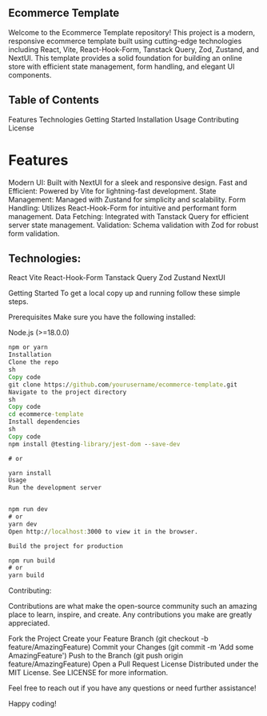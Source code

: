 ## Ecommerce Template

Welcome to the Ecommerce Template repository! This project is a modern, responsive ecommerce template built using cutting-edge technologies including React, Vite, React-Hook-Form, Tanstack Query, Zod, Zustand, and NextUI. This template provides a solid foundation for building an online store with efficient state management, form handling, and elegant UI components.

## Table of Contents

Features
Technologies
Getting Started
Installation
Usage
Contributing
License

# Features

Modern UI: Built with NextUI for a sleek and responsive design.
Fast and Efficient: Powered by Vite for lightning-fast development.
State Management: Managed with Zustand for simplicity and scalability.
Form Handling: Utilizes React-Hook-Form for intuitive and performant form management.
Data Fetching: Integrated with Tanstack Query for efficient server state management.
Validation: Schema validation with Zod for robust form validation.

## Technologies:

React
Vite
React-Hook-Form
Tanstack Query
Zod
Zustand
NextUI

Getting Started
To get a local copy up and running follow these simple steps.

Prerequisites
Make sure you have the following installed:

Node.js (>=18.0.0)

```cmd
npm or yarn
Installation
Clone the repo
sh
Copy code
git clone https://github.com/yourusername/ecommerce-template.git
Navigate to the project directory
sh
Copy code
cd ecommerce-template
Install dependencies
sh
Copy code
npm install @testing-library/jest-dom --save-dev

# or

yarn install
Usage
Run the development server


npm run dev
# or
yarn dev
Open http://localhost:3000 to view it in the browser.

Build the project for production

npm run build
# or
yarn build
```

Contributing:

Contributions are what make the open-source community such an amazing place to learn, inspire, and create. Any contributions you make are greatly appreciated.

Fork the Project
Create your Feature Branch (git checkout -b feature/AmazingFeature)
Commit your Changes (git commit -m 'Add some AmazingFeature')
Push to the Branch (git push origin feature/AmazingFeature)
Open a Pull Request
License
Distributed under the MIT License. See LICENSE for more information.

Feel free to reach out if you have any questions or need further assistance!

Happy coding!
